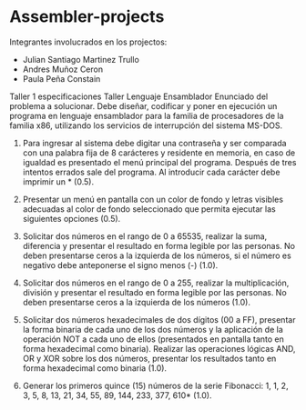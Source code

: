 # Assembler-projects

Integrantes involucrados en los projectos:
- Julian Santiago Martinez Trullo
- Andres Muñoz Ceron
- Paula Peña Constain 


Taller 1 especificaciones 
Taller Lenguaje Ensamblador
Enunciado del problema a solucionar.
Debe diseñar, codificar y poner en ejecución un programa en lenguaje ensamblador para la familia de
procesadores de la familia x86, utilizando los servicios de interrupción del sistema MS-DOS.
1. Para ingresar al sistema debe digitar una contraseña y ser comparada con una palabra fija de 8
carácteres y residente en memoria, en caso de igualdad es presentado el menú principal del programa.
Después de tres intentos errados sale del programa. Al introducir cada carácter debe imprimir un *
(0.5).

2. Presentar un menú en pantalla con un color de fondo y letras visibles adecuadas al color de fondo
seleccionado que permita ejecutar las siguientes opciones (0.5).

3. Solicitar dos números en el rango de 0 a 65535, realizar la suma, diferencia y presentar el resultado
en forma legible por las personas. No deben presentarse ceros a la izquierda de los números, si el
número es negativo debe anteponerse el signo menos (-) (1.0).

4. Solicitar dos números en el rango de 0 a 255, realizar la multiplicación, división y presentar el
resultado en forma legible por las personas. No deben presentarse ceros a la izquierda de los números
(1.0).

5. Solicitar dos números hexadecimales de dos dígitos (00 a FF), presentar la forma binaria de cada uno
de los dos números y la aplicación de la operación NOT a cada uno de ellos (presentados en pantalla
tanto en forma hexadecimal como binaria). Realizar las operaciones lógicas AND, OR y XOR sobre los
dos números, presentar los resultados tanto en forma hexadecimal como binaria (1.0).
6. Generar los primeros quince (15) números de la serie Fibonacci: 1, 1, 2, 3, 5, 8, 13, 21, 34, 55, 89,
144, 233, 377, 610*
(1.0).
